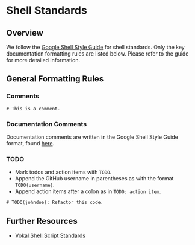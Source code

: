 # Shell Standards

## Overview

We follow the [Google Shell Style Guide] for shell standards. Only the key documentation formatting rules are listed below. Please refer to the guide for more detailed information.

## General Formatting Rules

### Comments

```shell
# This is a comment.
```

### Documentation Comments

Documentation comments are written in the Google Shell Style Guide format, found [here][Comments].

### TODO

- Mark todos and action items with `TODO`.
- Append the GitHub username in parentheses as with the format `TODO(username)`.
- Append action items after a colon as in `TODO: action item`.

```shell
# TODO(johndoe): Refactor this code.
```

## Further Resources

- [Vokal Shell Script Standards]

[Google Shell Style Guide]: https://google.github.io/styleguide/shellguide.html
[Comments]: https://google.github.io/styleguide/shellguide.html#s4-comments
[Vokal Shell Script Standards]: https://engineering.vokal.io/Systems/sh.md.html
